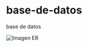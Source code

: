 # base-de-datos
base de datos



![Imagen ER](https://github.com/certificados-ceet/base-de-datos/blob/main/img/imagen1.13.PNG?raw=true)



